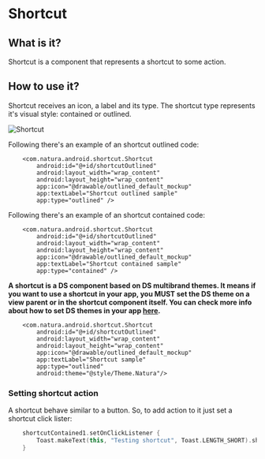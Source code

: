 # Shortcut

## What is it?
Shortcut is a component that represents a shortcut to some action.

## How to use it?
Shortcut receives an icon, a label and its type. The shortcut type represents
it's visual style: contained or outlined.

![Shortcut](shortcut_type.png)

Following there's an example of an shortcut outlined code:

```android
    <com.natura.android.shortcut.Shortcut
        android:id="@+id/shortcutOutlined"
        android:layout_width="wrap_content"
        android:layout_height="wrap_content"
        app:icon="@drawable/outlined_default_mockup"
        app:textLabel="Shortcut outlined sample"
        app:type="outlined" />
```

Following there's an example of an shortcut contained code:

```android
    <com.natura.android.shortcut.Shortcut
        android:id="@+id/shortcutOutlined"
        android:layout_width="wrap_content"
        android:layout_height="wrap_content"
        app:icon="@drawable/outlined_default_mockup"
        app:textLabel="Shortcut contained sample"
        app:type="contained" />
```

**A shortcut is a DS component based on DS multibrand themes. It means
if you want to use a shortcut in your app, you MUST set the DS theme
on a view parent or in the shortcut component itself. You can check
more info about how to set DS themes in your app [here](getting-started.md).**

```android
    <com.natura.android.shortcut.Shortcut
        android:id="@+id/shortcutOutlined"
        android:layout_width="wrap_content"
        android:layout_height="wrap_content"
        app:icon="@drawable/outlined_default_mockup"
        app:textLabel="Shortcut sample"
        app:type="outlined"
        android:theme="@style/Theme.Natura"/>
```

### Setting shortcut action
A shortcut behave similar to a button. So, to add action to it
just set a shortcut click lister:

```kotlin
    shortcutContained1.setOnClickListener {
        Toast.makeText(this, "Testing shortcut", Toast.LENGTH_SHORT).show()
    }
```
